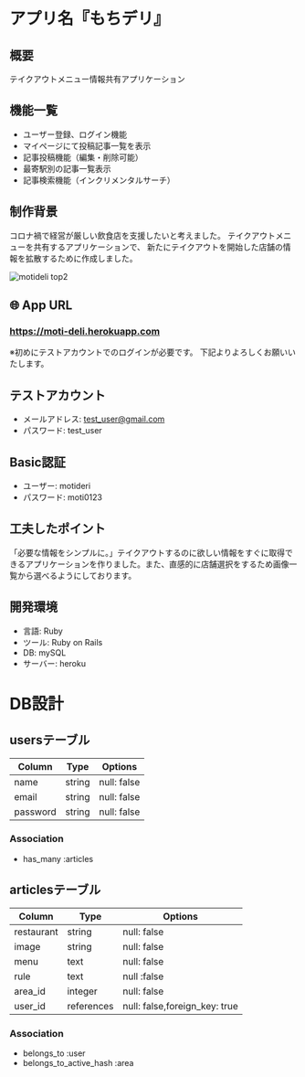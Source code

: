 # アプリ名『もちデリ』

## 概要
テイクアウトメニュー情報共有アプリケーション

## 機能一覧
- ユーザー登録、ログイン機能
- マイページにて投稿記事一覧を表示
- 記事投稿機能（編集・削除可能）
- 最寄駅別の記事一覧表示
- 記事検索機能（インクリメンタルサーチ）

## 制作背景
コロナ禍で経営が厳しい飲食店を支援したいと考えました。
テイクアウトメニューを共有するアプリケーションで、
新たにテイクアウトを開始した店舗の情報を拡散するために作成しました。

![motideli top2](https://user-images.githubusercontent.com/67889926/91624217-ece7a300-e9d9-11ea-9a00-32f4d99930fe.jpg)

## 🌐 App URL

### **https://moti-deli.herokuapp.com**
※初めにテストアカウントでのログインが必要です。
下記よりよろしくお願いいたします。

## テストアカウント
- メールアドレス: test_user@gmail.com
- パスワード: test_user 

## Basic認証
- ユーザー: motideri
- パスワード: moti0123


## 工夫したポイント
「必要な情報をシンプルに。」テイクアウトするのに欲しい情報をすぐに取得できるアプリケーションを作りました。また、直感的に店舗選択をするため画像一覧から選べるようにしております。


## 開発環境
- 言語: Ruby
- ツール: Ruby on Rails
- DB: mySQL
- サーバー: heroku


# DB設計
## usersテーブル
|Column|Type|Options|
|------|----|-------|
|name|string|null: false|
|email|string|null: false|
|password|string|null: false|
### Association
- has_many :articles

## articlesテーブル
|Column|Type|Options|
|------|----|-------|
|restaurant|string|null: false|
|image|string|null: false|
|menu|text|null: false|
|rule|text|null :false|
|area_id|integer|null: false|
|user_id|references|null: false,foreign_key: true|
### Association
- belongs_to :user
- belongs_to_active_hash :area